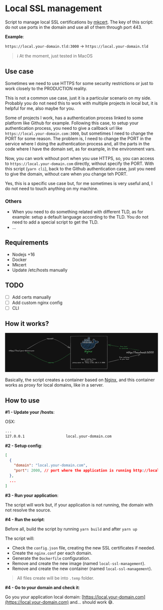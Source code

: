 # Local SSL management

Script to manage local SSL certifications by [mkcert](https://github.com/FiloSottile/mkcert). The key of this script: do not use ports in the domain and use all of them through port 443.

**Example**:

`https://local.your-domain.tld:3000` → `https://local.your-domain.tld`

> ℹ️ At the moment, just tested in MacOS

## Use case

Sometimes we need to use HTTPS for some security restrictions or just to work closely to the PRODUCTION reality.

This is not a common use case, just it is a particular scenario on my side. Probably you do not need this to work with multiple projects in local but, it is helpful for me, also maybe for you.

Some of projects I work, has a authentication process linked to some platform like Github for example. Following this case, to setup your authentication process, you need to give a callback url like `https://local.your-domain.com:3000`, but sometimes I need to change the PORT for some reason. The problem is, I need to change the PORT in the service where I doing the authentication process and, all the parts in the code where I have the domain set, as for example, in the environment vars.

Now, you can work without port when you use HTTPS, so, you can access to `https://local.your-domain.com` directly, without specify the PORT. With this script (`yarn cli`), back to the Github authentication case, just you need to give the domain, without care when you change teh PORT.

Yes, this is a specific use case but, for me sometimes is very useful and, I do not need to touch anything on my machine.

### Others

* When you need to do something related with different TLD, as for example: setup a default language according to the TLD. You do not need to add a special script to get the TLD.
* ...

## Requirements

* Nodejs +16
* Docker
* Mkcert
* Update /etc/hosts manually

## TODO

* [ ] Add certs manually
* [ ] Add custom nginx config
* [ ] CLI

## How it works?

![alt text](/architecture-schema.png)

Basically, the script creates a container based on [Nginx](https://hub.docker.com/_/nginx), and this container works as proxy for local domains, like in a server.

## How to use

**#1 - Update your /hosts**:

OSX:

```bash
...
127.0.0.1					local.your-domain.com
```

**#2 - Setup config**:

```json
[
  {
    "domain": "local.your-domain.com",
    "port": 2000, // port where the application is running http://localhost:2000
  },
  ...
]
```

**#3 - Run your application**:

The script will work but, if your application is not running, the domain with not resolve the source.

**#4 - Run the script**:

Before all, build the script by running `yarn build` and after `yarn up`

The script will:

* Check the `config.json` file, creating the new SSL certificates if needed.
* Create the `nginx.conf` per each domain.
* Generate the `Dockerfile` configuration.
* Remove and create the new image (named `local-ssl-management`).
* Remove and create the new container (named `local-ssl-management`).

> All files create will be into `.temp` folder.

**#4 - Go to your domain and check it**:

Go you your application local domain: [https://local.your-domain.com](https://local.your-domain.com) and... should work 😅.
